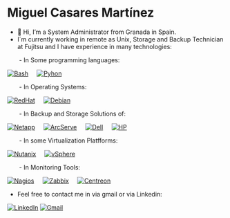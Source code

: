 # Miguel Casares Martínez
- 👋 Hi, I’m a System Administrator from Granada in Spain.
- I´m currently working in remote as Unix, Storage and Backup Technician at Fujitsu and I have experience in many technologies:

&nbsp; &nbsp; &nbsp; &nbsp;- In Some programming languages:

[![Bash](https://img.shields.io/badge/Bash-000000?style=for-the-badge&logo=gnubash&logoColor=white)](https://es.wikipedia.org/wiki/Bash)  &nbsp; &nbsp;
[![Pyhon](https://img.shields.io/badge/Python-3776AB?style=for-the-badge&logo=python&logoColor=white)](https://www.python.org/) 

&nbsp; &nbsp; &nbsp; &nbsp;- In Operating Systems:

[![RedHat](https://img.shields.io/badge/Red_Hat_Systems-F30000?style=for-the-badge&logo=redhat&logoColor=white)](https://www.redhat.com/es) &nbsp; &nbsp;
[![Debian](https://img.shields.io/badge/Debian-A81D33?style=for-the-badge&logo=debian&logoColor=white)](https://www.debian.org/index.es.html) 

&nbsp; &nbsp; &nbsp; &nbsp;- In Backup and Storage Solutions of: 

[![Netapp](https://img.shields.io/badge/Netapp_Storage_Cabins-000000?style=for-the-badge&logo=netapp&logoColor=white)](https://www.netapp.com/es/) &nbsp; &nbsp;
[![ArcServe](https://img.shields.io/badge/ARCServe_Backup-DEDE00?style=for-the-badge)](https://www.arcserve.com/es/products/arcserve-backup)  &nbsp; &nbsp;
[![Dell](https://img.shields.io/badge/Dell_Storage_Cabins-0077B5?style=for-the-badge&logo=dell&logoColor=white)](https://www.dell.com/es-es) &nbsp; &nbsp;
[![HP](https://img.shields.io/badge/HP_Storage_Cabins-0077B5?style=for-the-badge&logo=hp&logoColor=white)](https://www.hp.com/es-es/home.html)

&nbsp; &nbsp; &nbsp; &nbsp;- In some Virtualization Platfforms: 

[![Nutanix](https://img.shields.io/badge/Nutanix-000000?style=for-the-badge&logo=nutanix&logoColor=white)](https://www.nutanix.com/es) &nbsp; &nbsp;
[![vSphere](https://img.shields.io/badge/VMWare_Sphere-0A8A00?style=for-the-badge&logo=vmware&logoColor=white)](https://www.vmware.com/es.html)

&nbsp; &nbsp; &nbsp; &nbsp;- In Monitoring Tools: 

[![Nagios](https://img.shields.io/badge/Nagios-000000?style=for-the-badge)](https://www.nagios.org/) &nbsp; &nbsp;
[![Zabbix](https://img.shields.io/badge/Zabbix-F30000?style=for-the-badge)](https://www.zabbix.com/) &nbsp; &nbsp;
[![Centreon](https://img.shields.io/badge/Centreon-0D00CF?style=for-the-badge)](https://www.centreon.com/es/)

- Feel free to contact me in via gmail or via Linkedin: <br>

[![LinkedIn](https://img.shields.io/badge/LinkedIn-Miguel_Casares_Martinez-101010?style=for-the-badge&logo=linkedin&logoColor=blue&labelColor=101010)](https://www.linkedin.com/in/miguelcasaresmartinez/) 
[![Gmail](https://img.shields.io/badge/Gmail-miguelcasaresmartinez@gmail.com-101010?style=for-the-badge&logo=gmail&logoColor=red&labelColor=101010)](mailto:miguelcasaresmartinez)
<!---
Miguecasares01/Miguecasares01 is a ✨ special ✨ repository because its `README.md` (this file) appears on your GitHub profile.
You can click the Preview link to take a look at your changes.
--->
